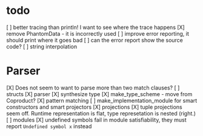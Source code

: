 # todo
[ ] better tracing than println! I want to see where the trace happens
[X] remove PhantomData - it is incorrectly used
[ ] improve error reporting, it should print where it goes bad
[ ] can the error report show the source code?
[ ] string interpolation

# Parser
[X] Does not seem to want to parse more than two match clauses?
[ ] structs
  [X] parser
  [X] synthesize type
  [X] make_type_scheme - move from Coproduct?
  [X] pattern matching
  [ ] make_implementation_module for smart constructors and smart projectors
  [X] projections
    [X] tuple projections seem off. Runtime representation is flat, type represetation is nested (right.)
[ ] modules
[X] undefined symbols fail in module satisfiability, they must
      report `Undefined symbol x` instead
